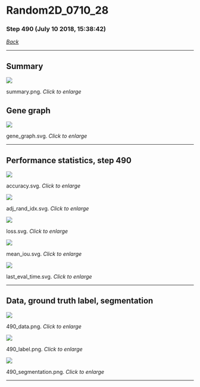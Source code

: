 # Random2D_0710_28

### Step 490 (July 10 2018, 15:38:42)

[_Back_](..)

---

## Summary

<div class="images"><a href="media/summary.png"><img  src="media/summary.png" align="center"></a><p>summary.png. <i>Click to enlarge</i></p></div>

## Gene graph

<div class="images"><a href="media/gene_graph.svg"><img  src="media/gene_graph.svg" align="center"></a><p>gene_graph.svg. <i>Click to enlarge</i></p></div>

---

## Performance statistics, step 490

<div class="images"><a href="media/accuracy.svg"><img class="mini" src="media/accuracy.svg" align="center"></a><p>accuracy.svg. <i>Click to enlarge</i></p></div>
<div class="images"><a href="media/adj_rand_idx.svg"><img class="mini" src="media/adj_rand_idx.svg" align="center"></a><p>adj_rand_idx.svg. <i>Click to enlarge</i></p></div>
<div class="images"><a href="media/loss.svg"><img class="mini" src="media/loss.svg" align="center"></a><p>loss.svg. <i>Click to enlarge</i></p></div>
<div class="images"><a href="media/mean_iou.svg"><img class="mini" src="media/mean_iou.svg" align="center"></a><p>mean_iou.svg. <i>Click to enlarge</i></p></div>
<div class="images"><a href="media/last_eval_time.svg"><img class="mini" src="media/last_eval_time.svg" align="center"></a><p>last_eval_time.svg. <i>Click to enlarge</i></p></div>

---

## Data, ground truth label, segmentation

<div class="images"><a href="media/490_data.png"><img class="mini" src="media/490_data.png" align="center"></a><p>490_data.png. <i>Click to enlarge</i></p></div>
<div class="images"><a href="media/490_label.png"><img class="mini" src="media/490_label.png" align="center"></a><p>490_label.png. <i>Click to enlarge</i></p></div>
<div class="images"><a href="media/490_segmentation.png"><img class="mini" src="media/490_segmentation.png" align="center"></a><p>490_segmentation.png. <i>Click to enlarge</i></p></div>

---



